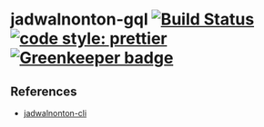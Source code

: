 # jadwalnonton-gql [![Build Status](https://travis-ci.org/wayanjimmy/jadwalnonton-gql.svg?branch=master)](https://travis-ci.org/wayanjimmy/jadwalnonton-gql) [![code style: prettier](https://img.shields.io/badge/code_style-prettier-ff69b4.svg?style=flat-square)](https://github.com/prettier/prettier) [![Greenkeeper badge](https://badges.greenkeeper.io/wayanjimmy/jadwalnonton-gql.svg)](https://greenkeeper.io/)

## References
- [jadwalnonton-cli](http://github.com/imdbsd/jadwalnonton-cli)
